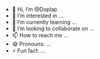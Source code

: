 - 👋 Hi, I’m @Doplap
- 👀 I’m interested in ...
- 🌱 I’m currently learning ...
- 💞️ I’m looking to collaborate on ...
- 📫 How to reach me ...
- 😄 Pronouns: ...
- ⚡ Fun fact: ...

<!---
Doplap/Doplap is a ✨ special ✨ repository because its `README.md` (this file) appears on your GitHub profile.
You can click the Preview link to take a look at your changes.
--->
